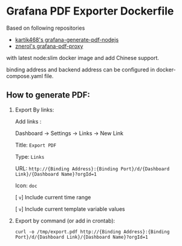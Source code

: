 # Grafana PDF Exporter Dockerfile


Based on following repositories  
-   [kartik468's grafana-generate-pdf-nodejs](https://github.com/kartik468/grafana-generate-pdf-nodejs)
-  [znerol's grafana-pdf-proxy](https://github.com/znerol/grafana-pdf-proxy)

with latest node:slim docker image and add Chinese support.

binding address and backend address can be configured in docker-compose.yaml file.


## How to generate PDF:

 1. Export By links:

	Add links :

	Dashboard -> Settings -> Links -> New Link

	Title: `Export PDF`

	Type: `Links`

	URL: `http://{Binding Address}:{Binding Port}/d/{Dashboard Link}/{Dashboard Name}?orgId=1`

	Icon: `doc`

	 [ `v`] Include current time range

	 [ `v`] Include current template variable
       values
    

 3. Export by command (or add in crontab):
    
    `curl -o /tmp/export.pdf http://{Binding Address}:{Binding Port}/d/{Dashboard Link}/{Dashboard Name}?orgId=1`

